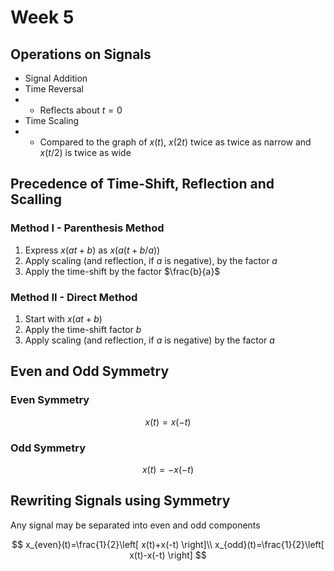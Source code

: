 # Week 5

## Operations on Signals

- Signal Addition
- Time Reversal
- - Reflects about $t=0$
- Time Scaling
- - Compared to the graph of $x(t)$, $x(2t)$ twice as twice as narrow and $x(t/2)$ is twice as wide

## Precedence of Time-Shift, Reflection and Scalling

### Method I - Parenthesis Method

1. Express $x(at+b)$ as $x(a(t+b/a))$
2. Apply scaling (and reflection, if $a$ is negative), by the factor $a$
3. Apply the time-shift by the factor $\frac{b}{a}$

### Method II - Direct Method

1. Start with $x(at+b)$
2. Apply the time-shift factor $b$
3. Apply scaling (and reflection, if $a$ is negative) by the factor $a$

## Even and Odd Symmetry

### Even Symmetry

$$
x(t)=x(-t)
$$

### Odd Symmetry

$$
x(t)=-x(-t)
$$

## Rewriting Signals using Symmetry

Any signal may be separated into even and odd components

$$
x_{even}(t)=\frac{1}{2}\left[ x(t)+x(-t) \right]\\
x_{odd}(t)=\frac{1}{2}\left[ x(t)-x(-t) \right]
$$